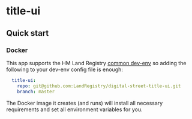 # title-ui

## Quick start

### Docker

This app supports the HM Land Registry [common dev-env](https://github.com/LandRegistry/common-dev-env) so adding the following to your dev-env config file is enough:

```YAML
  title-ui:
    repo: git@github.com:LandRegistry/digital-street-title-ui.git
    branch: master
```

The Docker image it creates (and runs) will install all necessary requirements and set all environment variables for you.
